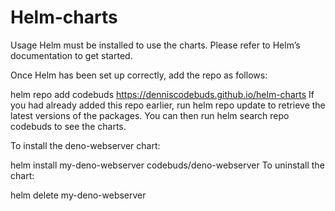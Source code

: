 # Helm-charts
Usage
Helm must be installed to use the charts. Please refer to Helm’s documentation to get started.

Once Helm has been set up correctly, add the repo as follows:

helm repo add codebuds https://denniscodebuds.github.io/helm-charts
If you had already added this repo earlier, run helm repo update to retrieve the latest versions of the packages. You can then run helm search repo codebuds to see the charts.

To install the deno-webserver chart:

helm install my-deno-webserver codebuds/deno-webserver
To uninstall the chart:

helm delete my-deno-webserver 
